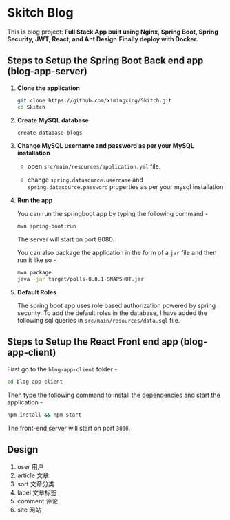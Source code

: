 # Skitch Blog

This is blog project: **Full Stack App built using Nginx, Spring Boot, Spring Security, JWT, React, and Ant Design.Finally deploy with Docker.**

## Steps to Setup the Spring Boot Back end app (blog-app-server)

1. **Clone the application**

	```bash
	git clone https://github.com/ximingxing/Skitch.git
	cd Skitch
	```

2. **Create MySQL database**

	```bash
	create database blogs
	```

3. **Change MySQL username and password as per your MySQL installation**

	+ open `src/main/resources/application.yml` file.

	+ change `spring.datasource.username` and `spring.datasource.password` properties as per your mysql installation

4. **Run the app**

	You can run the springboot app by typing the following command -

	```bash
	mvn spring-boot:run
	```

	The server will start on port 8080.

	You can also package the application in the form of a `jar` file and then run it like so -

	```bash
	mvn package
	java -jar target/polls-0.0.1-SNAPSHOT.jar
	```
5. **Default Roles**
	
	The spring boot app uses role based authorization powered by spring security. To add the default roles in the database, I have added the following sql queries in `src/main/resources/data.sql` file.

## Steps to Setup the React Front end app (blog-app-client)

First go to the `blog-app-client` folder -

```bash
cd blog-app-client
```

Then type the following command to install the dependencies and start the application -

```bash
npm install && npm start
```

The front-end server will start on port `3000`.

## Design

1. user 用户
2. article 文章
3. sort 文章分类
4. label 文章标签
5. comment 评论
6. site 网站